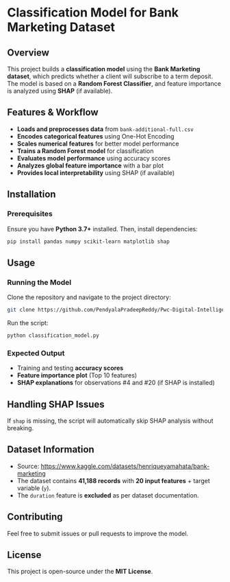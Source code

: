 # Classification Model for Bank Marketing Dataset

## Overview
This project builds a **classification model** using the **Bank Marketing dataset**, which predicts whether a client will subscribe to a term deposit. The model is based on a **Random Forest Classifier**, and feature importance is analyzed using **SHAP** (if available).

## Features & Workflow
- **Loads and preprocesses data** from `bank-additional-full.csv`
- **Encodes categorical features** using One-Hot Encoding
- **Scales numerical features** for better model performance
- **Trains a Random Forest model** for classification
- **Evaluates model performance** using accuracy scores
- **Analyzes global feature importance** with a bar plot
- **Provides local interpretability** using SHAP (if available)

## Installation
### Prerequisites
Ensure you have **Python 3.7+** installed. Then, install dependencies:

```bash
pip install pandas numpy scikit-learn matplotlib shap
```

## Usage
### Running the Model
Clone the repository and navigate to the project directory:

```bash
git clone https://github.com/PendyalaPradeepReddy/Pwc-Digital-Intelligence.git
```

Run the script:

```bash
python classification_model.py
```

### Expected Output
- Training and testing **accuracy scores**
- **Feature importance plot** (Top 10 features)
- **SHAP explanations** for observations #4 and #20 (if SHAP is installed)

## Handling SHAP Issues
If `shap` is missing, the script will automatically skip SHAP analysis without breaking.

## Dataset Information
- Source: https://www.kaggle.com/datasets/henriqueyamahata/bank-marketing
- The dataset contains **41,188 records** with **20 input features** + target variable (`y`).
- The `duration` feature is **excluded** as per dataset documentation.

## Contributing
Feel free to submit issues or pull requests to improve the model.

## License
This project is open-source under the **MIT License**.

